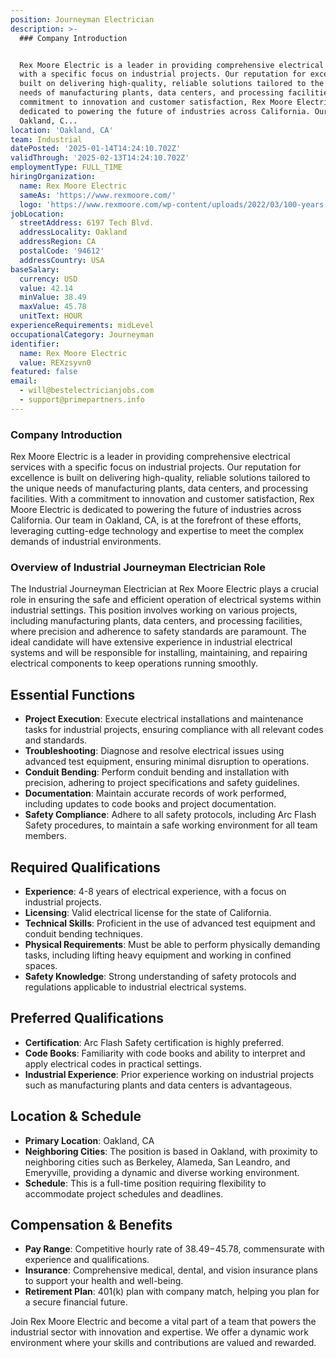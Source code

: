 ```yaml
---
position: Journeyman Electrician
description: >-
  ### Company Introduction


  Rex Moore Electric is a leader in providing comprehensive electrical services
  with a specific focus on industrial projects. Our reputation for excellence is
  built on delivering high-quality, reliable solutions tailored to the unique
  needs of manufacturing plants, data centers, and processing facilities. With a
  commitment to innovation and customer satisfaction, Rex Moore Electric is
  dedicated to powering the future of industries across California. Our team in
  Oakland, C...
location: 'Oakland, CA'
team: Industrial
datePosted: '2025-01-14T14:24:10.702Z'
validThrough: '2025-02-13T14:24:10.702Z'
employmentType: FULL_TIME
hiringOrganization:
  name: Rex Moore Electric
  sameAs: 'https://www.rexmoore.com/'
  logo: 'https://www.rexmoore.com/wp-content/uploads/2022/03/100-years.png'
jobLocation:
  streetAddress: 6197 Tech Blvd.
  addressLocality: Oakland
  addressRegion: CA
  postalCode: '94612'
  addressCountry: USA
baseSalary:
  currency: USD
  value: 42.14
  minValue: 38.49
  maxValue: 45.78
  unitText: HOUR
experienceRequirements: midLevel
occupationalCategory: Journeyman
identifier:
  name: Rex Moore Electric
  value: REXzsyvn0
featured: false
email:
  - will@bestelectricianjobs.com
  - support@primepartners.info
---
```




### Company Introduction

Rex Moore Electric is a leader in providing comprehensive electrical services with a specific focus on industrial projects. Our reputation for excellence is built on delivering high-quality, reliable solutions tailored to the unique needs of manufacturing plants, data centers, and processing facilities. With a commitment to innovation and customer satisfaction, Rex Moore Electric is dedicated to powering the future of industries across California. Our team in Oakland, CA, is at the forefront of these efforts, leveraging cutting-edge technology and expertise to meet the complex demands of industrial environments.

### Overview of Industrial Journeyman Electrician Role

The Industrial Journeyman Electrician at Rex Moore Electric plays a crucial role in ensuring the safe and efficient operation of electrical systems within industrial settings. This position involves working on various projects, including manufacturing plants, data centers, and processing facilities, where precision and adherence to safety standards are paramount. The ideal candidate will have extensive experience in industrial electrical systems and will be responsible for installing, maintaining, and repairing electrical components to keep operations running smoothly.

## Essential Functions

- **Project Execution**: Execute electrical installations and maintenance tasks for industrial projects, ensuring compliance with all relevant codes and standards.
- **Troubleshooting**: Diagnose and resolve electrical issues using advanced test equipment, ensuring minimal disruption to operations.
- **Conduit Bending**: Perform conduit bending and installation with precision, adhering to project specifications and safety guidelines.
- **Documentation**: Maintain accurate records of work performed, including updates to code books and project documentation.
- **Safety Compliance**: Adhere to all safety protocols, including Arc Flash Safety procedures, to maintain a safe working environment for all team members.

## Required Qualifications

- **Experience**: 4-8 years of electrical experience, with a focus on industrial projects.
- **Licensing**: Valid electrical license for the state of California.
- **Technical Skills**: Proficient in the use of advanced test equipment and conduit bending techniques.
- **Physical Requirements**: Must be able to perform physically demanding tasks, including lifting heavy equipment and working in confined spaces.
- **Safety Knowledge**: Strong understanding of safety protocols and regulations applicable to industrial electrical systems.

## Preferred Qualifications

- **Certification**: Arc Flash Safety certification is highly preferred.
- **Code Books**: Familiarity with code books and ability to interpret and apply electrical codes in practical settings.
- **Industrial Experience**: Prior experience working on industrial projects such as manufacturing plants and data centers is advantageous.

## Location & Schedule

- **Primary Location**: Oakland, CA
- **Neighboring Cities**: The position is based in Oakland, with proximity to neighboring cities such as Berkeley, Alameda, San Leandro, and Emeryville, providing a dynamic and diverse working environment.
- **Schedule**: This is a full-time position requiring flexibility to accommodate project schedules and deadlines.

## Compensation & Benefits

- **Pay Range**: Competitive hourly rate of $38.49-$45.78, commensurate with experience and qualifications.
- **Insurance**: Comprehensive medical, dental, and vision insurance plans to support your health and well-being.
- **Retirement Plan**: 401(k) plan with company match, helping you plan for a secure financial future. 

Join Rex Moore Electric and become a vital part of a team that powers the industrial sector with innovation and expertise. We offer a dynamic work environment where your skills and contributions are valued and rewarded.
